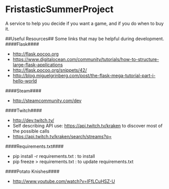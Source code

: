 FristasticSummerProject
=======================

A service to help you decide if you want a game, and if you do when to buy it.

##Useful Resources##
Some links that may be helpful during development.
####Flask####
- http://flask.pocoo.org
- https://www.digitalocean.com/community/tutorials/how-to-structure-large-flask-applications
- http://flask.pocoo.org/snippets/42/
- http://blog.miguelgrinberg.com/post/the-flask-mega-tutorial-part-i-hello-world

####Steam####
- http://steamcommunity.com/dev

####Twitch####
- http://dev.twitch.tv/
- Self describing API use: https://api.twitch.tv/kraken to discover most of the possible calls
- https://api.twitch.tv/kraken/search/streams?q=<gamenamehere>


####Requirements.txt####
- pip install -r requirements.txt : to install
- pip freeze > requirements.txt : to update requirements.txt

####Potato Knishes####
- http://www.youtube.com/watch?v=IFfLCuHSZ-U
